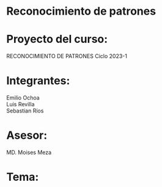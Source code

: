 # Reconocimiento de patrones


# Proyecto del curso: 
RECONOCIMIENTO DE PATRONES
Ciclo 2023-1

#  Integrantes: 
Emilio Ochoa\
Luis Revilla\
Sebastian Ríos

#  Asesor: 
MD. Moises Meza
# Tema:
